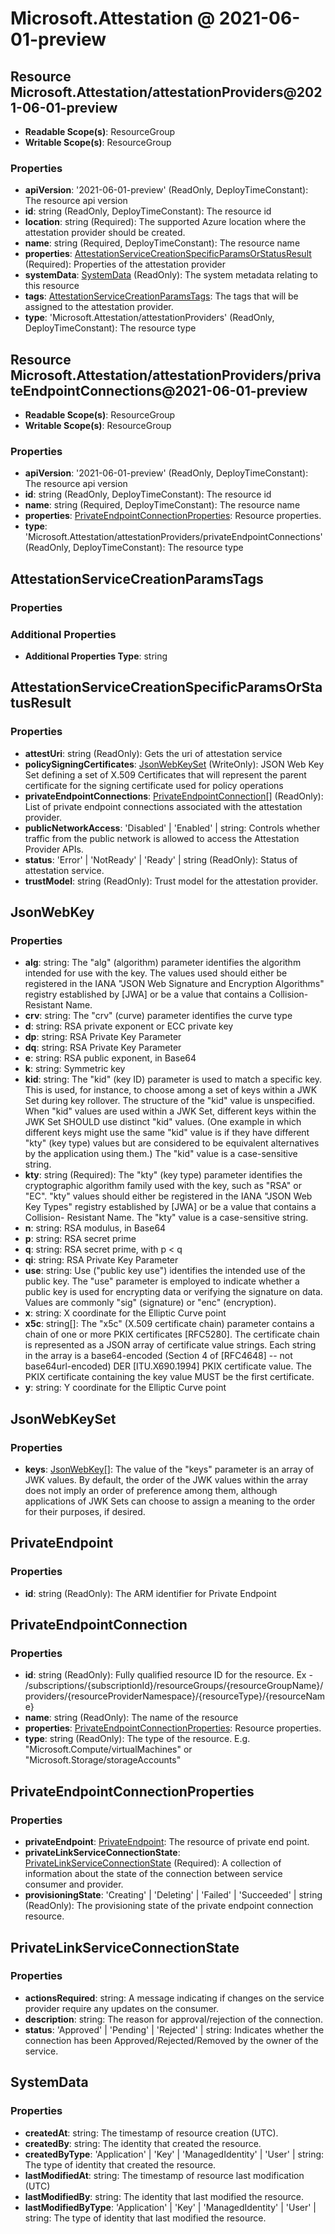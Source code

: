 # Microsoft.Attestation @ 2021-06-01-preview

## Resource Microsoft.Attestation/attestationProviders@2021-06-01-preview
* **Readable Scope(s)**: ResourceGroup
* **Writable Scope(s)**: ResourceGroup
### Properties
* **apiVersion**: '2021-06-01-preview' (ReadOnly, DeployTimeConstant): The resource api version
* **id**: string (ReadOnly, DeployTimeConstant): The resource id
* **location**: string (Required): The supported Azure location where the attestation provider should be created.
* **name**: string (Required, DeployTimeConstant): The resource name
* **properties**: [AttestationServiceCreationSpecificParamsOrStatusResult](#attestationservicecreationspecificparamsorstatusresult) (Required): Properties of the attestation provider
* **systemData**: [SystemData](#systemdata) (ReadOnly): The system metadata relating to this resource
* **tags**: [AttestationServiceCreationParamsTags](#attestationservicecreationparamstags): The tags that will be assigned to the attestation provider.
* **type**: 'Microsoft.Attestation/attestationProviders' (ReadOnly, DeployTimeConstant): The resource type

## Resource Microsoft.Attestation/attestationProviders/privateEndpointConnections@2021-06-01-preview
* **Readable Scope(s)**: ResourceGroup
* **Writable Scope(s)**: ResourceGroup
### Properties
* **apiVersion**: '2021-06-01-preview' (ReadOnly, DeployTimeConstant): The resource api version
* **id**: string (ReadOnly, DeployTimeConstant): The resource id
* **name**: string (Required, DeployTimeConstant): The resource name
* **properties**: [PrivateEndpointConnectionProperties](#privateendpointconnectionproperties): Resource properties.
* **type**: 'Microsoft.Attestation/attestationProviders/privateEndpointConnections' (ReadOnly, DeployTimeConstant): The resource type

## AttestationServiceCreationParamsTags
### Properties
### Additional Properties
* **Additional Properties Type**: string

## AttestationServiceCreationSpecificParamsOrStatusResult
### Properties
* **attestUri**: string (ReadOnly): Gets the uri of attestation service
* **policySigningCertificates**: [JsonWebKeySet](#jsonwebkeyset) (WriteOnly): JSON Web Key Set defining a set of X.509 Certificates that will represent the parent certificate for the signing certificate used for policy operations
* **privateEndpointConnections**: [PrivateEndpointConnection](#privateendpointconnection)[] (ReadOnly): List of private endpoint connections associated with the attestation provider.
* **publicNetworkAccess**: 'Disabled' | 'Enabled' | string: Controls whether traffic from the public network is allowed to access the Attestation Provider APIs.
* **status**: 'Error' | 'NotReady' | 'Ready' | string (ReadOnly): Status of attestation service.
* **trustModel**: string (ReadOnly): Trust model for the attestation provider.

## JsonWebKey
### Properties
* **alg**: string: The "alg" (algorithm) parameter identifies the algorithm intended for
use with the key.  The values used should either be registered in the
IANA "JSON Web Signature and Encryption Algorithms" registry
established by [JWA] or be a value that contains a Collision-
Resistant Name.
* **crv**: string: The "crv" (curve) parameter identifies the curve type
* **d**: string: RSA private exponent or ECC private key
* **dp**: string: RSA Private Key Parameter
* **dq**: string: RSA Private Key Parameter
* **e**: string: RSA public exponent, in Base64
* **k**: string: Symmetric key
* **kid**: string: The "kid" (key ID) parameter is used to match a specific key.  This
is used, for instance, to choose among a set of keys within a JWK Set
during key rollover.  The structure of the "kid" value is
unspecified.  When "kid" values are used within a JWK Set, different
keys within the JWK Set SHOULD use distinct "kid" values.  (One
example in which different keys might use the same "kid" value is if
they have different "kty" (key type) values but are considered to be
equivalent alternatives by the application using them.)  The "kid"
value is a case-sensitive string.
* **kty**: string (Required): The "kty" (key type) parameter identifies the cryptographic algorithm
family used with the key, such as "RSA" or "EC". "kty" values should
either be registered in the IANA "JSON Web Key Types" registry
established by [JWA] or be a value that contains a Collision-
Resistant Name.  The "kty" value is a case-sensitive string.
* **n**: string: RSA modulus, in Base64
* **p**: string: RSA secret prime
* **q**: string: RSA secret prime, with p < q
* **qi**: string: RSA Private Key Parameter
* **use**: string: Use ("public key use") identifies the intended use of
the public key. The "use" parameter is employed to indicate whether
a public key is used for encrypting data or verifying the signature
on data. Values are commonly "sig" (signature) or "enc" (encryption).
* **x**: string: X coordinate for the Elliptic Curve point
* **x5c**: string[]: The "x5c" (X.509 certificate chain) parameter contains a chain of one
or more PKIX certificates [RFC5280].  The certificate chain is
represented as a JSON array of certificate value strings.  Each
string in the array is a base64-encoded (Section 4 of [RFC4648] --
not base64url-encoded) DER [ITU.X690.1994] PKIX certificate value.
The PKIX certificate containing the key value MUST be the first
certificate.
* **y**: string: Y coordinate for the Elliptic Curve point

## JsonWebKeySet
### Properties
* **keys**: [JsonWebKey](#jsonwebkey)[]: The value of the "keys" parameter is an array of JWK values.  By
default, the order of the JWK values within the array does not imply
an order of preference among them, although applications of JWK Sets
can choose to assign a meaning to the order for their purposes, if
desired.

## PrivateEndpoint
### Properties
* **id**: string (ReadOnly): The ARM identifier for Private Endpoint

## PrivateEndpointConnection
### Properties
* **id**: string (ReadOnly): Fully qualified resource ID for the resource. Ex - /subscriptions/{subscriptionId}/resourceGroups/{resourceGroupName}/providers/{resourceProviderNamespace}/{resourceType}/{resourceName}
* **name**: string (ReadOnly): The name of the resource
* **properties**: [PrivateEndpointConnectionProperties](#privateendpointconnectionproperties): Resource properties.
* **type**: string (ReadOnly): The type of the resource. E.g. "Microsoft.Compute/virtualMachines" or "Microsoft.Storage/storageAccounts"

## PrivateEndpointConnectionProperties
### Properties
* **privateEndpoint**: [PrivateEndpoint](#privateendpoint): The resource of private end point.
* **privateLinkServiceConnectionState**: [PrivateLinkServiceConnectionState](#privatelinkserviceconnectionstate) (Required): A collection of information about the state of the connection between service consumer and provider.
* **provisioningState**: 'Creating' | 'Deleting' | 'Failed' | 'Succeeded' | string (ReadOnly): The provisioning state of the private endpoint connection resource.

## PrivateLinkServiceConnectionState
### Properties
* **actionsRequired**: string: A message indicating if changes on the service provider require any updates on the consumer.
* **description**: string: The reason for approval/rejection of the connection.
* **status**: 'Approved' | 'Pending' | 'Rejected' | string: Indicates whether the connection has been Approved/Rejected/Removed by the owner of the service.

## SystemData
### Properties
* **createdAt**: string: The timestamp of resource creation (UTC).
* **createdBy**: string: The identity that created the resource.
* **createdByType**: 'Application' | 'Key' | 'ManagedIdentity' | 'User' | string: The type of identity that created the resource.
* **lastModifiedAt**: string: The timestamp of resource last modification (UTC)
* **lastModifiedBy**: string: The identity that last modified the resource.
* **lastModifiedByType**: 'Application' | 'Key' | 'ManagedIdentity' | 'User' | string: The type of identity that last modified the resource.

